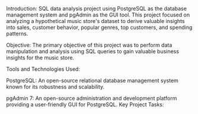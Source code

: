 Introduction:
 SQL data analysis project using PostgreSQL as the database management system and pgAdmin as the GUI tool. This project focused on analyzing a hypothetical music store's dataset to derive valuable insights into sales, customer behavior, popular genres, top customers, and spending patterns.

Objective:
The primary objective of this project was to perform data manipulation and analysis using SQL queries to gain valuable business insights for the music store.

Tools and Technologies Used:

PostgreSQL: An open-source relational database management system known for its robustness and scalability.

pgAdmin 7: An open-source administration and development platform providing a user-friendly GUI for PostgreSQL.
Key Project Tasks:







